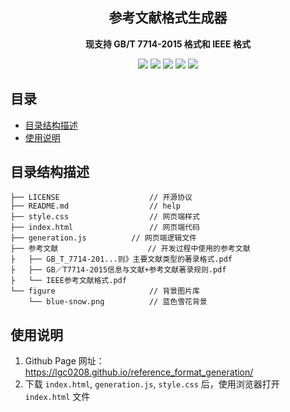 <h2 align="center"> 参考文献格式生成器 </h2>
<p align="center"><b>现支持 GB/T 7714-2015 格式和 IEEE 格式</b></p>

<p align="center">
    <img src="https://badgen.net/github/license/lgc0208/reference_format_generation/">
    <img src="https://badgen.net/github/checks/lgc0208/reference_format_generation/master/">
    <img src="https://badgen.net/github/commits/lgc0208/reference_format_generation/master/">
    <img src="https://badgen.net/github/stars/lgc0208/reference_format_generation">
    <img src="https://badgen.net/github/last-commit/lgc0208/reference_format_generation/master/">
</p>


## 目录

- [目录结构描述](#目录结构描述)
- [使用说明](#使用说明)


## 目录结构描述

```
├── LICENSE                    // 开源协议
├── README.md                  // help
├── style.css                  // 网页端样式
├── index.html                 // 网页端代码
├── generation.js 	       // 网页端逻辑文件
├── 参考文献                    // 开发过程中使用的参考文献
├   ├── GB_T_7714-201...则》主要文献类型的著录格式.pdf
├   ├── GB／T7714-2015信息与文献+参考文献著录规则.pdf
├   └── IEEE参考文献格式.pdf
└── figure                     // 背景图片库
    └── blue-snow.png          // 蓝色雪花背景

```

## 使用说明

1. Github Page 网址：https://lgc0208.github.io/reference_format_generation/
2. 下载 `index.html`, `generation.js`, `style.css` 后，使用浏览器打开 `index.html` 文件
